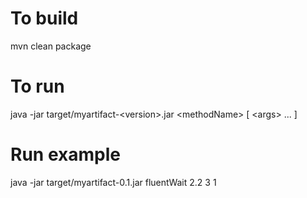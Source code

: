 # To build
mvn clean package

# To run
java -jar target/myartifact-\<version\>.jar \<methodName\> [ \<args\> ... ]

# Run example
java -jar target/myartifact-0.1.jar fluentWait 2.2 3 1
